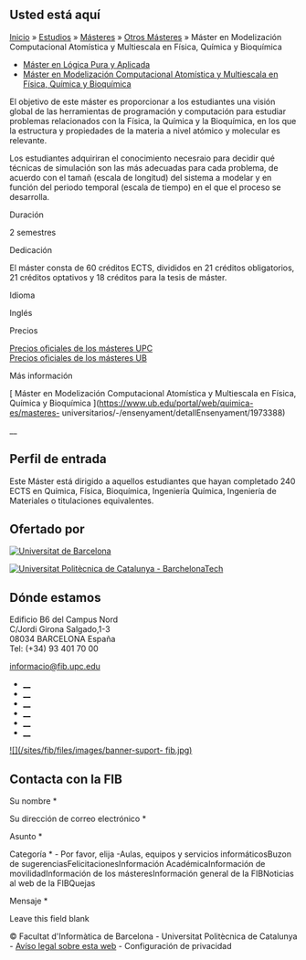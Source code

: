 ## Usted está aquí

[Inicio](/es) » [Estudios](/es/estudios) » [Másteres](/es/estudios/masteres) »
[Otros Másteres](/es/estudios/masteres/otros-masters) » Máster en Modelización
Computacional Atomística y Multiescala en Física, Química y Bioquímica

  * [Máster en Lógica Pura y Aplicada](/es/estudios/masteres/otros-masters/master-en-logica-pura-y-aplicada)
  * [Máster en Modelización Computacional Atomística y Multiescala en Física, Química y Bioquímica](/es/estudios/masteres/otros-masters/master-en-modelizacion-computacional-atomistica-y-multiescala-en-fisica-quimica-y)

El objetivo de este máster es proporcionar a los estudiantes una visión global
de las herramientas de programación y computación para estudiar problemas
relacionados con la Física, la Química y la Bioquímica, en los que la
estructura y propiedades de la materia a nivel atómico y molecular es
relevante.

Los estudiantes adquiriran el conocimiento necesraio para decidir qué técnicas
de simulación son las más adecuadas para cada problema, de acuerdo con el
tamañ (escala de longitud) del sistema a modelar y en función del periodo
temporal (escala de tiempo) en el que el proceso se desarrolla.

Duración

2 semestres

Dedicación

El máster consta de 60 créditos ECTS, divididos en 21 créditos obligatorios,
21 créditos optativos y 18 créditos para la tesis de máster.

Idioma

Inglés

Precios

[Precios oficiales de los másteres
UPC](https://www.upc.edu/es/masteres/precios-y-becas)  
[Precios oficiales de los másteres
UB](http://www.ub.edu/acad/es/matricula/precios.html)

Más información

[ Máster en Modelización Computacional Atomística y Multiescala en Física,
Química y Bioquímica ](https://www.ub.edu/portal/web/quimica-es/masteres-
universitarios/-/ensenyament/detallEnsenyament/1973388)

__

## Perfil de entrada

Este Máster está dirigido a aquellos estudiantes que hayan completado 240 ECTS
en Química, Física, Bioquímica, Ingeniería Química, Ingeniería de Materiales o
titulaciones equivalentes.

## Ofertado por

[ ![Universitat de
Barcelona](/sites/fib/files/logoub.png)](http://www.ub.edu/web/ub/ca/index.html)

[![Universitat Politècnica de Catalunya -
BarchelonaTech](/sites/fib/files/logoupc_trans.gif)](http://www.upc.edu/)

## Dónde estamos

Edificio B6 del Campus Nord  
C/Jordi Girona Salgado,1-3  
08034 BARCELONA España  
Tel: (+34) 93 401 70 00

[informacio@fib.upc.edu](mailto:informacio@fib.upc.edu)

  * [__](/es/noticies/rss.rss)
  * [__](https://www.facebook.com/fib.upc)
  * [__](https://twitter.com/fib_upc)
  * [__](https://www.flickr.com/photos/fib-upc/albums)
  * [__](https://www.youtube.com/user/mediafib)
  * [__](https://www.instagram.com/fib.upc/)

[![](/sites/fib/files/images/banner-suport-
fib.jpg)](http://suport.fib.upc.edu)

## Contacta con la FIB

Su nombre *

Su dirección de correo electrónico *

Asunto *

Categoría * \- Por favor, elija -Aulas, equipos y servicios informáticosBuzon
de sugerenciasFelicitacionesInformación AcadémicaInformación de
movilidadInformación de los másteresInformación general de la FIBNoticias al
web de la FIBQuejas

Mensaje *

Leave this field blank

© Facultat d'Informàtica de Barcelona - Universitat Politècnica de Catalunya -
[Avíso legal sobre esta web](/es/aviso-legal-sobre-esta-web) \- Configuración
de privacidad

